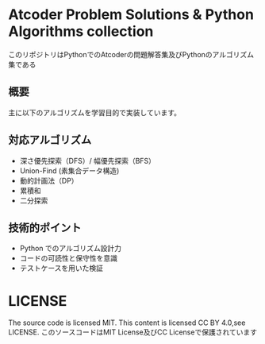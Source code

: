 # Atcoder Problem Solutions & Python Algorithms collection
このリポジトリはPythonでのAtcoderの問題解答集及びPythonのアルゴリズム集である
## 概要
主に以下のアルゴリズムを学習目的で実装しています。

## 対応アルゴリズム
- 深さ優先探索（DFS）/ 幅優先探索（BFS）
- Union-Find (素集合データ構造)
- 動的計画法（DP）
- 累積和
- 二分探索

## 技術的ポイント
- Python でのアルゴリズム設計力
- コードの可読性と保守性を意識
- テストケースを用いた検証

# LICENSE
The source code is licensed MIT. This content is licensed CC BY 4.0,see LICENSE.
このソースコードはMIT License及びCC Licenseで保護されています
